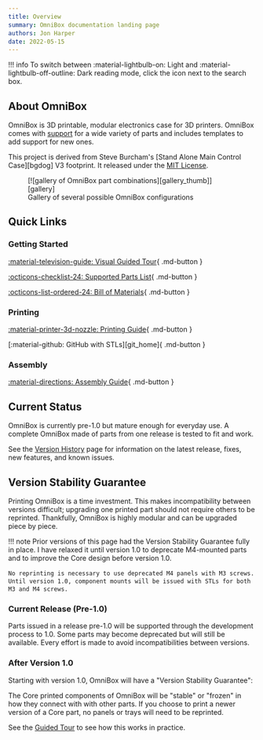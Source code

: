 ```yaml
---
title: Overview
summary: OmniBox documentation landing page
authors: Jon Harper
date: 2022-05-15
---
```


!!! info
    To switch between :material-lightbulb-on: Light and :material-lightbulb-off-outline: Dark reading mode, click the icon next to the search box.

## About OmniBox

OmniBox is 3D printable, modular electronics case for 3D printers. OmniBox comes with [support][support] for a wide variety of parts and includes templates to add support for new ones. 

This project is derived from Steve Burcham's [Stand Alone Main Control Case][bgdog] V3 footprint. It released under the [MIT License][license].

<figure markdown>
  [![gallery of OmniBox part combinations][gallery_thumb]][gallery]
  <figcaption>Gallery of several possible OmniBox configurations</figcaption>
</figure>

## Quick Links

### Getting Started

[:material-television-guide: Visual Guided Tour][tour]{ .md-button }

[:octicons-checklist-24: Supported Parts List][support]{ .md-button }

[:octicons-list-ordered-24: Bill of Materials][bom]{ .md-button }

### Printing

[:material-printer-3d-nozzle: Printing Guide][printing]{ .md-button }

[:material-github: GitHub with STLs][git_home]{ .md-button }

### Assembly

[:material-directions: Assembly Guide][assembly]{ .md-button }

## Current Status

OmniBox is currently pre-1.0 but mature enough for everyday use. A complete OmniBox made of parts from one release is tested to fit and work.

See the [Version History][current_release] page for information on the latest release, fixes, new features, and known issues.

## Version Stability Guarantee

Printing OmniBox is a time investment. This makes incompatibility between versions difficult; upgrading one printed part should not require others to be reprinted. Thankfully, OmniBox is highly modular and can be upgraded piece by piece.

!!! note
    Prior versions of this page had the Version Stability Guarantee fully in place. I have relaxed it until version 1.0 to deprecate M4-mounted parts and to improve the Core design before version 1.0.

    No reprinting is necessary to use deprecated M4 panels with M3 screws. Until version 1.0, component mounts will be issued with STLs for both M3 and M4 screws.

### Current Release (Pre-1.0)

Parts issued in a release pre-1.0 will be supported through the development process to 1.0. Some parts may become deprecated but will still be available. Every effort is made to avoid incompatibilities between versions.

### After Version 1.0

Starting with version 1.0, OmniBox will have a "Version Stability Guarantee":

The Core printed components of OmniBox will be "stable" or "frozen" in how they connect with with other parts. If you choose to print a newer version of a Core part, no panels or trays will need to be reprinted.

See the [Guided Tour][tour] to see how this works in practice.

[gallery_thumb]: img/examples/gallery_thumb.png
[gallery]: img/examples/gallery.png
[current_release]: history/index.md "Version History (Current Release)"

[tour]: tour.md "Guided Tour"
[support]: support/index.md "Supported Parts List"
[bom]: bom.md "Bill of Materials"
[printing]: printing.md "Printing Guide"

[assembly]: assembly/index.md "Assembly Guide"
[license]: license.md